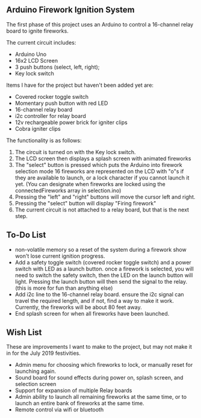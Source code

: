 ## Arduino Firework Ignition System
The first phase of this project uses an Arduino to control a 16-channel relay board to ignite fireworks.

The current circuit includes:
* Arduino Uno
* 16x2 LCD Screen
* 3 push buttons (select, left, right);
* Key lock switch

Items I have for the project but haven't been added yet are:
* Covered rocker toggle switch
* Momentary push button with red LED
* 16-channel relay board
* i2c controller for relay board
* 12v rechargeable power brick for igniter clips
* Cobra igniter clips

The functionality is as follows:
1. The circuit is turned on with the Key lock switch.
2. The LCD screen then displays a splash screen with animated fireworks
3. The "select" button is pressed which puts the Arduino into firework selection mode
16 fireworks are represented on the LCD with "o"s if they are available to launch, or a lock character if you cannot launch it yet. (You can designate when fireworks are locked using the connectedFireworks array in selection.ino)
4. Pressing the "left" and "right" buttons will move the cursor left and right.
5. Pressing the "select" button will display "Firing firework"
6. The current circuit is not attached to a relay board, but that is the next step.

## To-Do List
* non-volatile memory so a reset of the system during a firework show won't lose current ignition progress.
* Add a safety toggle switch (covered rocker toggle switch) and a power switch with LED as a launch button. once a firework is selected, you will need to switch the safety switch, then the LED on the launch button will light. Pressing the launch button will then send the signal to the relay. (this is more for fun than anything else)
* Add i2c line to the 16-channel relay board.
ensure the i2c signal can travel the required length, and if not, find a way to make it work. Currently, the fireworks will be about 80 feet away.
* End splash screen for when all fireworks have been launched.

## Wish List
These are improvements I want to make to the project, but may not make it in for the July 2019 festivities.
* Admin menu for choosing which fireworks to lock, or manually reset for launching again.
* Sound board for sound effects during power on, splash screen, and selection screen
* Support for expansion of multiple Relay boards
* Admin ability to launch all remaining fireworks at the same time, or to launch an entire bank of fireworks at the same time.
* Remote control via wifi or bluetooth

